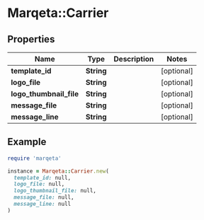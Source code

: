 # Marqeta::Carrier

## Properties

| Name | Type | Description | Notes |
| ---- | ---- | ----------- | ----- |
| **template_id** | **String** |  | [optional] |
| **logo_file** | **String** |  | [optional] |
| **logo_thumbnail_file** | **String** |  | [optional] |
| **message_file** | **String** |  | [optional] |
| **message_line** | **String** |  | [optional] |

## Example

```ruby
require 'marqeta'

instance = Marqeta::Carrier.new(
  template_id: null,
  logo_file: null,
  logo_thumbnail_file: null,
  message_file: null,
  message_line: null
)
```

